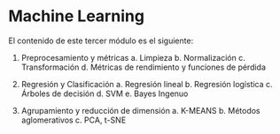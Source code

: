 # Machine Learning

El contenido de este tercer módulo es el siguiente:

1. Preprocesamiento y métricas 
	a. Limpieza 
	b. Normalización 
	c. Transformación 
	d. Métricas de rendimiento y funciones de pérdida 
	
2. Regresión y Clasificación 
	a. Regresión lineal 
	b. Regresión logística
	c. Árboles de decisión 
	d. SVM 
	e. Bayes Ingenuo 
	
3. Agrupamiento y reducción de dimensión 
	a. K-MEANS 
	b. Métodos aglomerativos 
	c. PCA, t-SNE

